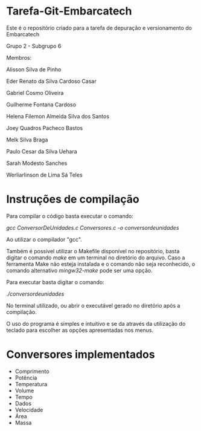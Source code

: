 # Tarefa-Git-Embarcatech

Este é o repositório criado para a tarefa de depuração e versionamento do Embarcatech

Grupo 2 - Subgrupo 6

Membros:

Alisson Silva de Pinho

Eder Renato da Silva Cardoso Casar

Gabriel Cosmo Oliveira

Guilherme Fontana Cardoso

Helena Filemon Almeida Silva dos Santos

Joey Quadros Pacheco Bastos

Melk Silva Braga

Paulo Cesar da Silva Uehara

Sarah Modesto Sanches

Werliarlinson de Lima Sá Teles
 

# Instruções de compilação

Para compilar o código basta executar o comando:

_gcc ConversorDeUnidades.c Conversores.c -o conversordeunidades_

Ao utilizar o compilador "gcc".

Também é possivel utilizar o Makefile disponível no repositório, basta digitar o comando _make_ em um terminal no diretório do arquivo.
Caso a ferramenta Make não esteja instalada e o comando não seja reconhecido, o comando alternativo _mingw32-make_ pode ser uma opção.

Para executar basta digitar o comando:

_./conversordeunidades_

No terminal utilizado, ou abrir o executável gerado no diretório após a compilação.

O uso do programa é simples e intuitivo e se da através da utilização do teclado para escolher as opções apresentadas nos menus.

# Conversores implementados

- Comprimento
- Potência
- Temperatura
- Volume
- Tempo
- Dados
- Velocidade
- Área
- Massa

